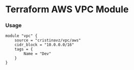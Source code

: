 # Terraform AWS VPC Module

### Usage
```
module "vpc" {
    source = "cristinavz/vpc/aws"
    cidr_block = "10.0.0.0/16"
    tags = {
        Name = "Dev"
    }
}
```
